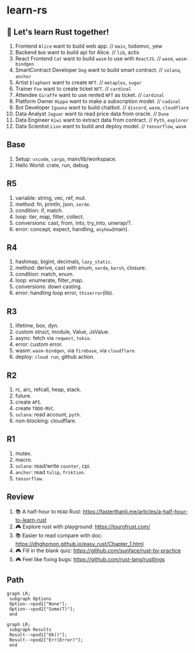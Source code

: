# learn-rs

## 🦀 Let's learn Rust together!

1. Frontend `Alice` want to build web app. // `main`, todomvc, yew
1. Backend `Bob` want to build api for Alice. // `lib`, actix
1. React Frontend `Cat` want to build `wasm` to use with `ReactJS`. // `wasm`, `wasm-bindgen`
1. SmartContract Developer `Dog` want to build smart contract. // `solana`, `anchor`
1. Artist `Elephant` want to create `NFT`. // `metaplex`, `sugar`
1. Trainer `Fox` want to create ticket `NFT`. // `cardinal`
1. Attendee `Giraffe` want to use rented `NFT` as ticket. // `cardinal`
1. Platform Owner `Hippo` want to make a subscription model. // `cadinal`
1. Bot Developer `Iguana` want to build chatbot. // `discord`, `wasm`, `cloudflare`
1. Data Analyst `Jaguar` want to read price data from oracle. // `Dune`
1. Data Engineer `Kiwi` want to extract data from contract. // `Pyth`, `explorer`
1. Data Scientist `Lion` want to build and deploy model. // `tensorflow`, `wasm`

## Base

1. Setup: `vscode`, `cargo`, main/lib/workspace.
1. Hello World: crate, run, debug.

## R5

1. variable: string, vec, ref, mut.
1. method: fn, println, json, `serde`.
1. condition: if, match.
1. loop: iter, map, filter, collect.
1. conversions: cast, from, into, try_into, unwrap/?.
1. error: concept, expect, handling, `anyhow`(main).

## R4

1. hashmap, bigint, decimals, `lazy_static`.
1. method: derive, cast with enum, `serde`, `borsh`, closure.
1. condition: match, enum.
1. loop: enumerate, filter_map.
1. conversions: down casting.
1. error: handling loop error, `thiserror`(lib).

## R3

1. lifetime, box, dyn.
1. custom struct, module, Value, JsValue.
1. async: fetch via `reqwest`, `tokio`.
1. error: custom error.
1. wasm: `wasm-bindgen`, via `firebase`, via `cloudflare`.
1. deploy: `cloud run`, github action.

## R2

1. rc, arc, refcall, heap, stack.
1. future.
1. create `API`.
1. create `TODO-MVC`.
1. `solana`: read account, `pyth`.
1. non-blocking: cloudflare.

## R1

1. mutex.
1. macro.
1. `solana`: read/write `counter`, cpi.
1. `anchor`: read `tulip`, `friktion`.
1. `tensorflow`.

## Review

1. 📚 A half-hour to `READ` Rust: https://fasterthanli.me/articles/a-half-hour-to-learn-rust
1. 🎮 Explore rust with playground: https://tourofrust.com/
1. 📚 Easier to read compare with doc: https://dhghomon.github.io/easy_rust/Chapter_1.html
1. 🎮 Fill in the blank quiz: https://github.com/sunface/rust-by-practice
1. 🎮 Feel like fixing bugs: https://github.com/rust-lang/rustlings

## Path

```mermaid
graph LR;
 subgraph Options
 Option-->pod1["None"];
 Option-->pod2["Some(T)"];
 end
```

```mermaid
graph LR;
 subgraph Results
 Result-->pod1["Ok()"];
 Result-->pod2["Err(Error)"];
 end
```
